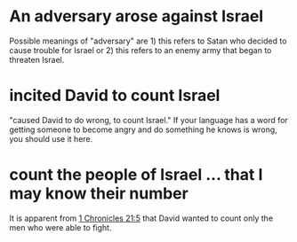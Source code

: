 # An adversary arose against Israel

Possible meanings of "adversary" are 1) this refers to Satan who decided to cause trouble for Israel or 2) this refers to an enemy army that began to threaten Israel.

# incited David to count Israel

"caused David to do wrong, to count Israel." If your language has a word for getting someone to become angry and do something he knows is wrong, you should use it here.

# count the people of Israel ... that I may know their number

It is apparent from [1 Chronicles 21:5](./04.md) that David wanted to count only the men who were able to fight.


